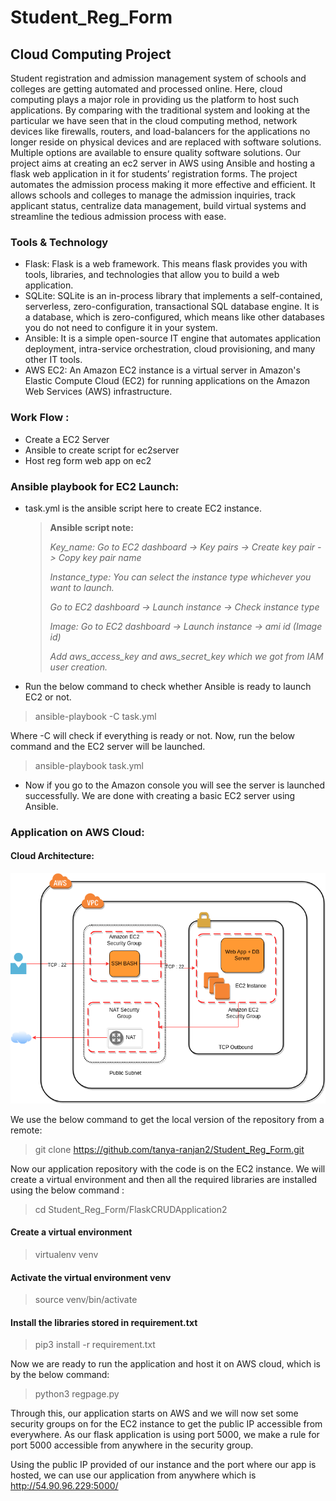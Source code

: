 # Student_Reg_Form

## Cloud Computing Project
Student registration and admission management system of schools and colleges are getting automated and processed online. Here, cloud computing plays a major role in providing us the platform to host such applications. By comparing with the traditional system and looking at the particular we have seen that in the cloud computing method, network devices like firewalls, routers, and load-balancers for the applications no longer reside on physical devices and are replaced with software solutions. Multiple options are available to ensure quality software solutions. 
Our project aims at creating an ec2 server in AWS using Ansible and hosting a flask web application in it for students’ registration forms. The project automates the admission process making it more effective and efficient. It allows schools and colleges to manage the admission inquiries, track applicant status, centralize data management, build virtual systems and streamline the tedious admission process with ease.

### Tools & Technology 
- Flask: Flask is a web framework. This means flask provides you with tools, libraries, and technologies that allow you to build a web application.
- SQLite: SQLite is an in-process library that implements a self-contained, serverless, zero-configuration, transactional SQL database engine. It is a database, which is zero-configured, which means like other databases you do not need to configure it in your system.
- Ansible: It is a simple open-source IT engine that automates application deployment, intra-service orchestration, cloud provisioning, and many other IT tools.
- AWS EC2: An Amazon EC2 instance is a virtual server in Amazon's Elastic Compute Cloud (EC2) for running applications on the Amazon Web Services (AWS) infrastructure. 




### Work Flow :
- Create a EC2 Server
- Ansible to create script for ec2server
- Host reg form web app on ec2 


### Ansible playbook for EC2 Launch:

- task.yml is the ansible script here to create EC2 instance. 

    >**Ansible script note:**
    >
    >*Key_name: Go to EC2 dashboard -> Key pairs -> Create key pair -> Copy key pair name*
    >
    >*Instance_type: You can select the instance type whichever you want to launch.* 
    >
    >*Go to EC2 dashboard -> Launch instance -> Check instance type*
    >
    >*Image: Go to EC2 dashboard -> Launch instance -> ami id (Image id)*
    >
    >*Add  aws_access_key and aws_secret_key which we got from IAM user creation.*

- Run the below command to check whether Ansible is ready to launch EC2 or not.

> ansible-playbook -C task.yml

Where -C will check if everything is ready or not.
Now, run the below command and the EC2 server will be launched.

> ansible-playbook task.yml

- Now if you go to the Amazon console you will see the server is launched successfully.
We are done with creating a basic EC2 server using Ansible.


### Application on AWS Cloud:

#### Cloud Architecture:
![image](architecture.png)

We use the below command to get the local version of the repository from a remote:

> git clone https://github.com/tanya-ranjan2/Student_Reg_Form.git

Now our application repository with the code is on the EC2 instance. We will create a virtual environment and then all the required libraries are installed using the below command :

> cd Student_Reg_Form/FlaskCRUDApplication2

#### Create a virtual environment
> virtualenv venv 
#### Activate the virtual environment venv
> source venv/bin/activate
#### Install the libraries stored in requirement.txt

> pip3 install -r requirement.txt

Now we are ready to run the application and host it on AWS cloud, which is by the below command:

> python3 regpage.py

Through this, our application starts on AWS and we will now set some security groups on for the EC2 instance to get the public IP accessible from everywhere. 
As our flask application is using port 5000, we make a rule for port 5000 accessible from anywhere in the security group.

Using the public IP provided of our instance and the port where our app is hosted, we can use our application from anywhere which is http://54.90.96.229:5000/





